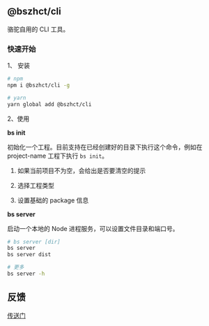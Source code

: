 ## @bszhct/cli

骆驼自用的 CLI 工具。


### 快速开始

1、 安装

```bash
# npm
npm i @bszhct/cli -g

# yarn 
yarn global add @bszhct/cli
```


2、使用

**bs init**

初始化一个工程。目前支持在已经创建好的目录下执行这个命令，例如在 project-name 工程下执行 `bs init`。

1. 如果当前项目不为空，会给出是否要清空的提示

2. 选择工程类型

3. 设置基础的 package 信息

**bs server**

启动一个本地的 Node 进程服务，可以设置文件目录和端口号。

```bash
# bs server [dir]
bs server 
bs server dist

# 更多
bs server -h
```


## 反馈

[传送门](https://github.com/bszhct/bs-cli/issues)
